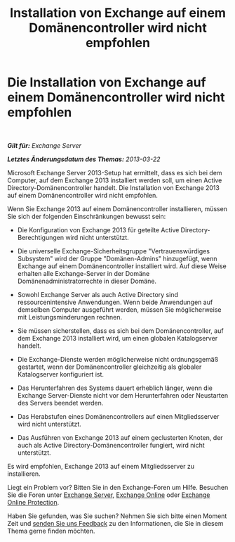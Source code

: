﻿---
title: ' Installation von Exchange auf einem Domänencontroller wird nicht empfohlen'
TOCTitle: Die Installation von Exchange auf einem Domänencontroller wird nicht empfohlen
ms:assetid: 48922de2-a68c-4092-96a5-d38c8e5f49f5
ms:mtpsurl: https://technet.microsoft.com/de-de/library/ms.exch.setupreadiness.warninginstallexchangerolesondomaincontroller(v=EXCHG.150)
ms:contentKeyID: 50475541
ms.date: 04/24/2018
mtps_version: v=EXCHG.150
ms.translationtype: HT
---

# Die Installation von Exchange auf einem Domänencontroller wird nicht empfohlen

 

_**Gilt für:** Exchange Server_

_**Letztes Änderungsdatum des Themas:** 2013-03-22_

Microsoft Exchange Server 2013-Setup hat ermittelt, dass es sich bei dem Computer, auf dem Exchange 2013 installiert werden soll, um einen Active Directory-Domänencontroller handelt. Die Installation von Exchange 2013 auf einem Domänencontroller wird nicht empfohlen.

Wenn Sie Exchange 2013 auf einem Domänencontroller installieren, müssen Sie sich der folgenden Einschränkungen bewusst sein:

  - Die Konfiguration von Exchange 2013 für geteilte Active Directory-Berechtigungen wird nicht unterstützt.

  - Die universelle Exchange-Sicherheitsgruppe "Vertrauenswürdiges Subsystem" wird der Gruppe "Domänen-Admins" hinzugefügt, wenn Exchange auf einem Domänencontroller installiert wird. Auf diese Weise erhalten alle Exchange-Server in der Domäne Domänenadministratorrechte in dieser Domäne.

  - Sowohl Exchange Server als auch Active Directory sind ressourcenintensive Anwendungen. Wenn beide Anwendungen auf demselben Computer ausgeführt werden, müssen Sie möglicherweise mit Leistungsminderungen rechnen.

  - Sie müssen sicherstellen, dass es sich bei dem Domänencontroller, auf dem Exchange 2013 installiert wird, um einen globalen Katalogserver handelt.

  - Die Exchange-Dienste werden möglicherweise nicht ordnungsgemäß gestartet, wenn der Domänencontroller gleichzeitig als globaler Katalogserver konfiguriert ist.

  - Das Herunterfahren des Systems dauert erheblich länger, wenn die Exchange Server-Dienste nicht vor dem Herunterfahren oder Neustarten des Servers beendet werden.

  - Das Herabstufen eines Domänencontrollers auf einen Mitgliedsserver wird nicht unterstützt.

  - Das Ausführen von Exchange 2013 auf einem geclusterten Knoten, der auch als Active Directory-Domänencontroller fungiert, wird nicht unterstützt.

Es wird empfohlen, Exchange 2013 auf einem Mitgliedsserver zu installieren.

Liegt ein Problem vor? Bitten Sie in den Exchange-Foren um Hilfe. Besuchen Sie die Foren unter [Exchange Server](https://go.microsoft.com/fwlink/p/?linkid=60612), [Exchange Online](https://go.microsoft.com/fwlink/p/?linkid=267542) oder [Exchange Online Protection](https://go.microsoft.com/fwlink/p/?linkid=285351).

Haben Sie gefunden, was Sie suchen? Nehmen Sie sich bitte einen Moment Zeit und [senden Sie uns Feedback](mailto:exsetuphelpfeedback@microsoft.com?subject=exchange%202013%20setup%20help%20feedbac) zu den Informationen, die Sie in diesem Thema gerne finden möchten.

